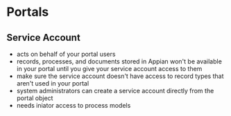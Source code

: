 # Portals


## Service Account
- acts on behalf of your portal users
- records, processes, and documents stored in Appian won't be available in your portal until you give your service account access to them
- make sure the service account doesn't have access to record types that aren't used in your portal
- system administrators can create a service account directly from the portal object
- needs iniator access to process models